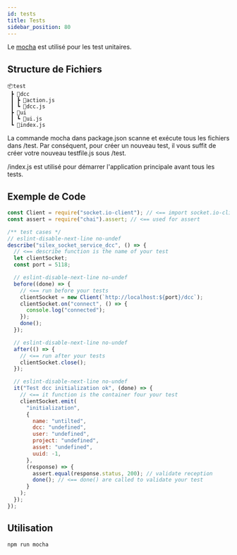 ```yaml
---
id: tests
title: Tests
sidebar_position: 80
---
```


Le [mocha](https://mochajs.org/#hooks) est utilisé pour les test unitaires.

## Structure de Fichiers

```
📦test
 ┣ 📂dcc
 ┃ ┣ 📜action.js
 ┃ ┗ 📜dcc.js
 ┣ 📂ui
 ┃ ┗ 📜ui.js
 ┗ 📜index.js
```

La commande mocha dans package.json scanne et exécute tous les fichiers dans /test. Par conséquent, pour créer un nouveau test, il vous suffit de créer votre nouveau testfile.js sous /test.

/index.js est utilisé pour démarrer l'application principale avant tous les tests.

## Exemple de Code

```javascript
const Client = require("socket.io-client"); // <== import socket.io-client lib
const assert = require("chai").assert; // <== used for assert

/** test cases */
// eslint-disable-next-line no-undef
describe("silex_socket_service_dcc", () => {
  // <== describe function is the name of your test
  let clientSocket;
  const port = 5118;

  // eslint-disable-next-line no-undef
  before((done) => {
    // <== run before your tests
    clientSocket = new Client(`http://localhost:${port}/dcc`);
    clientSocket.on("connect", () => {
      console.log("connected");
    });
    done();
  });

  // eslint-disable-next-line no-undef
  after(() => {
    // <== run after your tests
    clientSocket.close();
  });

  // eslint-disable-next-line no-undef
  it("Test dcc initialization ok", (done) => {
    // <== it function is the container four your test
    clientSocket.emit(
      "initialization",
      {
        name: "untilted",
        dcc: "undefined",
        user: "undefined",
        project: "undefined",
        asset: "undefined",
        uuid: -1,
      },
      (response) => {
        assert.equal(response.status, 200); // validate reception
        done(); // <== done() are called to validate your test
      }
    );
  });
});
```

## Utilisation

`npm run mocha `
